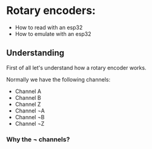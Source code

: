 # Rotary encoders:

  - How to read with an esp32
  - How to emulate with an esp32


## Understanding

First of all let's understand how a rotary encoder works. 

Normally we have the following channels:

  - Channel A
  - Channel B
  - Channel Z
  - Channel ¬A
  - Channel ¬B
  - Channel ¬Z
  
### Why the ¬ channels?

